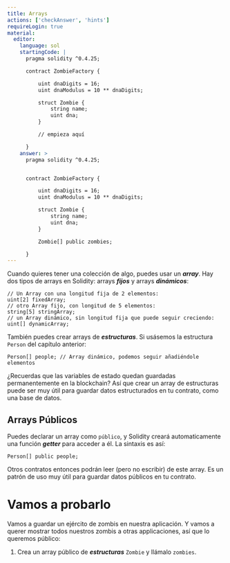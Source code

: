 ```yaml
---
title: Arrays
actions: ['checkAnswer', 'hints']
requireLogin: true
material:
  editor:
    language: sol
    startingCode: |
      pragma solidity ^0.4.25;

      contract ZombieFactory {

          uint dnaDigits = 16;
          uint dnaModulus = 10 ** dnaDigits;

          struct Zombie {
              string name;
              uint dna;
          }

          // empieza aquí

      }
    answer: >
      pragma solidity ^0.4.25;


      contract ZombieFactory {

          uint dnaDigits = 16;
          uint dnaModulus = 10 ** dnaDigits;

          struct Zombie {
              string name;
              uint dna;
          }

          Zombie[] public zombies;

      }
---
```


Cuando quieres tener una colección de algo, puedes usar un **_array_**. Hay dos tipos de arrays en Solidity: arrays **_fijos_** y arrays **_dinámicos_**:

```
// Un Array con una longitud fija de 2 elementos:
uint[2] fixedArray;
// otro Array fijo, con longitud de 5 elementos:
string[5] stringArray;
// un Array dinámico, sin longitud fija que puede seguir creciendo:
uint[] dynamicArray;
```

También puedes crear arrays de **_estructuras_**. Si usásemos la estructura `Person` del capítulo anterior:

```
Person[] people; // Array dinámico, podemos seguir añadiéndole elementos
```

¿Recuerdas que las variables de estado quedan guardadas permanentemente en la blockchain? Así que crear un array de estructuras puede ser muy útil para guardar datos estructurados en tu contrato, como una base de datos.

## Arrays Públicos

Puedes declarar un array como `público`, y Solidity creará automaticamente una función **_getter_** para acceder a él. La sintaxis es así:

```
Person[] public people;
```

Otros contratos entonces podrán leer (pero no escribir) de este array. Es un patrón de uso muy útil para guardar datos públicos en tu contrato.

# Vamos a probarlo

Vamos a guardar un ejército de zombis en nuestra aplicación. Y vamos a querer mostrar todos nuestros zombis a otras applicaciones, así que lo queremos público:

1. Crea un array público de **_estructuras_** `Zombie` y llámalo `zombies`.
